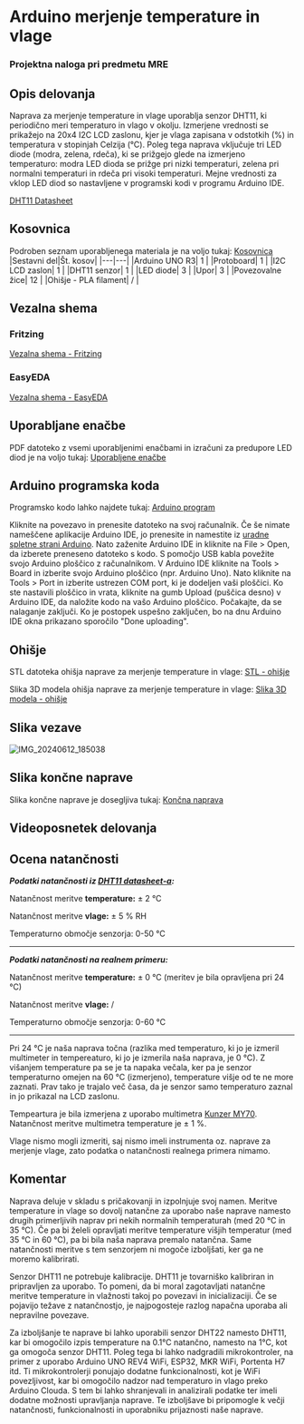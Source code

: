 # Arduino merjenje temperature in vlage
### Projektna naloga pri predmetu MRE


## Opis delovanja

Naprava za merjenje temperature in vlage uporablja senzor DHT11, ki periodično meri temperaturo in vlago v okolju. Izmerjene vrednosti se prikažejo na 20x4 I2C LCD zaslonu, kjer je vlaga zapisana v odstotkih (%) in temperatura v stopinjah Celzija (°C). Poleg tega naprava vključuje tri LED diode (modra, zelena, rdeča), ki se prižgejo glede na izmerjeno temperaturo: modra LED dioda se prižge pri nizki temperaturi, zelena pri normalni temperaturi in rdeča pri visoki temperaturi. Mejne vrednosti za vklop LED diod so nastavljene v programski kodi v programu Arduino IDE.

[DHT11 Datasheet](https://www.mouser.com/datasheet/2/758/DHT11-Technical-Data-Sheet-Translated-Version-1143054.pdf)

## Kosovnica 

Podroben seznam uporabljenega materiala je na voljo tukaj: [Kosovnica](kosovnica_materiala.xlsx)
|Sestavni del|Št. kosov|
|---|---|
|Arduino UNO R3|   1   |
|Protoboard|   1   |
|I2C LCD zaslon|   1   |
|DHT11 senzor|   1   |
|LED diode|   3   |
|Upor|   3   |
|Povezovalne žice|   12   |
|Ohišje - PLA filament|   /   |

## Vezalna shema
### Fritzing
[Vezalna shema - Fritzing](vezalna_shema_Fritzing.png)

### EasyEDA

[Vezalna shema - EasyEDA](vezalna_shema_EasyEDA.png)

## Uporabljane enačbe

PDF datoteko z vsemi uporabljenimi enačbami in izračuni za predupore LED diod je na voljo tukaj: [Uporabljene enačbe](enacbe_predupori.pdf)

## Arduino programska koda

Programsko kodo lahko najdete tukaj: [Arduino program](MRE_merjenje_temperature_vlage.ino)


Kliknite na povezavo in prenesite datoteko na svoj računalnik. Če še nimate nameščene aplikacije Arduino IDE, jo prenesite in namestite iz [uradne spletne strani Arduino](https://www.arduino.cc/en/software). Nato zaženite Arduino IDE in kliknite na File > Open, da izberete preneseno datoteko s kodo. S pomočjo USB kabla povežite svojo Arduino ploščico z računalnikom. V Arduino IDE kliknite na Tools > Board in izberite svojo Arduino ploščico (npr. Arduino Uno). Nato kliknite na Tools > Port in izberite ustrezen COM port, ki je dodeljen vaši ploščici. Ko ste nastavili ploščico in vrata, kliknite na gumb Upload (puščica desno) v Arduino IDE, da naložite kodo na vašo Arduino ploščico. Počakajte, da se nalaganje zaključi. Ko je postopek uspešno zaključen, bo na dnu Arduino IDE okna prikazano sporočilo "Done uploading".

## Ohišje 

STL datoteka ohišja naprave za merjenje temperature in vlage: [STL - ohišje](ohisje_naprava_temperatura_vlaga.stl)


Slika 3D modela ohišja naprave za merjenje temperature in vlage: [Slika 3D modela - ohišje](ohisje_naprava_temperatura_vlaga.png)

## Slika vezave
![IMG_20240612_185038](https://github.com/TinKos/merjenje-temperature-in-vlage/assets/171680852/6418ea62-5ba8-408b-8c4d-2e2b0602fe2c)

## Slika končne naprave

Slika končne naprave je dosegljiva tukaj: [Končna naprava](koncna_naprava.jpg)


## Videoposnetek delovanja

## Ocena natančnosti
__*Podatki natančnosti iz [DHT11 datasheet-a](DHT11_Datasheet.pdf):*__


Natančnost meritve **temperature:** ± 2 °C


Natančnost meritve **vlage:** ± 5 % RH


Temperaturno območje senzorja: 0-50 °C

--------------------------------------------------------------

__*Podatki natančnosti na realnem primeru:*__


Natančnost meritve **temperature:** ± 0 °C (meritev je bila opravljena pri 24 °C)


Natančnost meritve **vlage:** / 


Temperaturno območje senzorja: 0-60 °C

--------------------------------------------------------------

Pri 24 °C je naša naprava točna (razlika med temperaturo, ki jo je izmeril multimeter in tempereaturo, ki jo je izmerila naša naprava, je 0 °C). Z višanjem temperature pa se je ta napaka večala, ker pa je senzor temperaturno omejen na 60 °C (izmerjeno), temperature višje od te ne more zaznati. Prav tako je trajalo več časa, da je senzor samo temperaturo zaznal in jo prikazal na LCD zaslonu. 


Tempeartura je bila izmerjena z uporabo multimetra [Kunzer MY70](MY70_Datasheet.pdf). Natančnost meritve multimetra temperature je ± 1 %.


Vlage nismo mogli izmeriti, saj nismo imeli instrumenta oz. naprave za merjenje vlage, zato podatka o natančnosti realnega primera nimamo.




## Komentar
Naprava deluje v skladu s pričakovanji in izpolnjuje svoj namen. Meritve temperature in vlage so dovolj natančne za uporabo naše naprave namesto drugih primerljivih naprav pri nekih normalnih temperaturah (med 20 °C in 35 °C). Če pa bi želeli opravljati meritve temperature višjih temperatur (med 35 °C in 60 °C), pa bi bila naša naprava premalo natančna. 
Same natančnosti meritve s tem senzorjem ni mogoče izboljšati, ker ga ne moremo kalibrirati. 


Senzor DHT11 ne potrebuje kalibracije. DHT11 je tovarniško kalibriran in pripravljen za uporabo. To pomeni, da bi moral zagotavljati natančne meritve temperature in vlažnosti takoj po povezavi in inicializaciji. Če se pojavijo težave z natančnostjo, je najpogosteje razlog napačna uporaba ali nepravilne povezave. 

Za izboljšanje te naprave bi lahko uporabili senzor DHT22 namesto DHT11, kar bi omogočilo izpis temperature na 0.1°C natančno, namesto na 1°C, kot ga omogoča senzor DHT11. Poleg tega bi lahko nadgradili mikrokontroler, na primer z uporabo Arduino UNO REV4 WiFi, ESP32, MKR WiFi, Portenta H7 itd. Ti mikrokontrolerji ponujajo dodatne funkcionalnosti, kot je WiFi povezljivost, kar bi omogočilo nadzor nad temperaturo in vlago preko Arduino Clouda. S tem bi lahko shranjevali in analizirali podatke ter imeli dodatne možnosti upravljanja naprave. Te izboljšave bi pripomogle k večji natančnosti, funkcionalnosti in uporabniku prijaznosti naše naprave.






